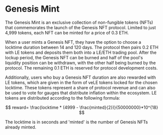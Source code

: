 # Genesis Mint

The Genesis Mint is an exclusive collection of non-fungible tokens (NFTs) that commemorates the launch of the Genesis NFT protocol. Limited to just 4,999 tokens, each NFT can be minted for a price of 0.3 ETH.

When a user mints a Genesis NFT, they have the option to choose a locktime duration between 14 and 120 days. The protocol then pairs 0.2 ETH with LE tokens and deposits them both into a LE/ETH trading pool. After the lockup period, the Genesis NFT can be burned and half of the pool's liquidity position can be withdrawn, with the other half being burned by the protocol. The remaining 0.1 ETH is reserved for protocol development costs.

Additionally, users who buy a Genesis NFT duration are also rewarded with LE tokens, which are given in the form of veLE tokens locked for the chosen locktime. These tokens represent a share of protocol revenue and can also be used to vote for gauges that distribute inflation within the ecosystem. LE tokens are distributed according to the following formula:

$$
reward= \frac{locktime * (4999 - \frac{minted}{2})}{50000000}*10^{18}
$$

The locktime is in seconds and 'minted' is the number of Genesis NFTs already minted.

